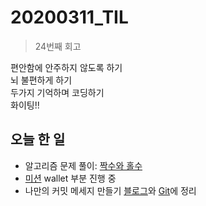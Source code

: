 # 20200311_TIL

> 24번째 회고

편안함에 안주하지 않도록 하기  
뇌 불편하게 하기  
두가지 기억하며 코딩하기  
화이팅!!  

## 오늘 한 일

- 알고리즘 문제 풀이: [짝수와 홀수](https://github.com/wowww/algorithm-test/blob/master/practice/%EC%A7%9D%EC%88%98%EC%99%80%ED%99%80%EC%88%98.md)  
- [미션](https://github.com/codesquad-memeber-2020/vm-2) wallet 부분 진행 중  
- 나만의 커밋 메세지 만들기 [블로그](https://velog.io/@wow/%EB%82%98%EB%A7%8C%EC%9D%98-%EC%BB%A4%EB%B0%8B-%EB%A9%94%EC%84%B8%EC%A7%80-%EB%A7%8C%EB%93%A4%EA%B8%B0)와 [Git](https://github.com/wowww/TIL/tree/master/Git)에 정리  
